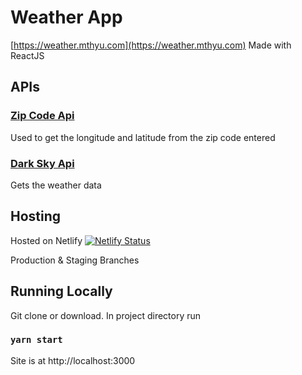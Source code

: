 # Weather App
[https://weather.mthyu.com](https://weather.mthyu.com)
Made with ReactJS

## APIs

### [Zip Code Api](https://www.zipcodeapi.com)
Used to get the longitude and latitude from the zip code entered

### [Dark Sky Api](https://darksky.net)
Gets the weather data

## Hosting
Hosted on Netlify
[![Netlify Status](https://api.netlify.com/api/v1/badges/1d5a6144-f5f6-4ce8-b7cd-ad606f754762/deploy-status)](https://app.netlify.com/sites/reverent-turing-44c6ca/deploys)

Production & Staging Branches

## Running Locally

Git clone or download. In project directory run
### `yarn start`
Site is at http://localhost:3000
